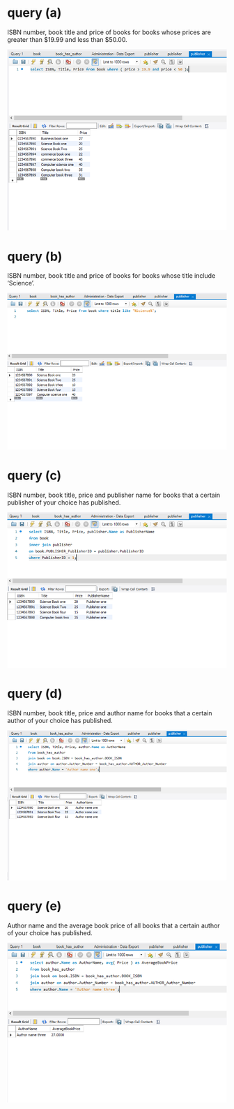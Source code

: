 #  query (a)
ISBN number, book title and price of books for books whose prices are greater than $19.99
and less than $50.00.    

<img src="full_query_with_output_image/a.PNG" alt="">     

# query (b)
ISBN number, book title and price of books for books whose title include ‘Science’.     

<img src="full_query_with_output_image/b.PNG" alt="">     


# query (c)
ISBN number, book title, price and publisher name for books that a certain publisher of
your choice has published. 

<img src="full_query_with_output_image/c.PNG" alt="">     

# query (d)
ISBN number, book title, price and author name for books that a certain author of your
choice has published.

<img src="full_query_with_output_image/d.PNG" alt="">   


# query (e)
Author name and the average book price of all books that a certain author of your choice
has published.    

<img src="full_query_with_output_image/e.PNG" alt="">   






